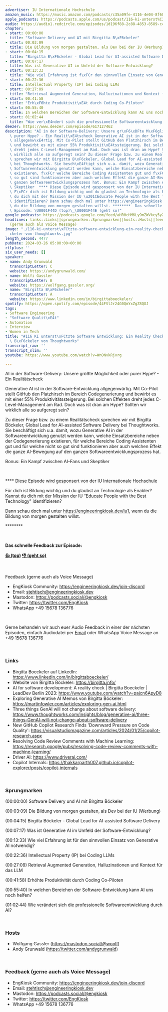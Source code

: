```yaml
---
advertiser: IU Internationale Hochschule
amazon_music: https://music.amazon.com/podcasts/c35a09fe-4116-4e04-8f68-77d61b112e46/episodes/28d9baeb-f5ca-4b44-a7bf-9995a74872b5/engineering-kiosk-116-ki-unterst%C3%BCtzte-software-entwicklung-ein-reality-check-mit-birgitta-b%C3%B6ckeler-von-thoughtworks
apple_podcasts: https://podcasts.apple.com/us/podcast/116-ki-unterst%C3%BCtzte-software-entwicklung-ein-reality/id1603082924?i=1000650450310&uo=4
audio: https://audio1.redcircle.com/episodes/1d196f88-2c88-4853-8589-c40d829853b4/stream.mp3
chapter:
- start: 00:00:00
  title: "Software Delivery und AI mit Birgitta B\xF6ckeler"
- start: 00:03:09
  title: Die Bildung von morgen gestalten, als Dev bei der IU (Werbung)
- start: 00:04:15
  title: "Birgitta B\xF6ckeler - Global Lead for AI-assisted Software Delivery"
- start: 00:07:17
  title: Was ist Generative AI im Umfeld der Software-Entwicklung?
- start: 00:13:33
  title: "Wie viel Erfahrung ist f\xFCr den sinnvollen Einsatz von Generative AI notwendig?"
- start: 00:22:36
  title: Intellectual Property (IP) bei Coding LLMs
- start: 00:27:09
  title: "Retrieval Augmented Generation, Halluzinationen und Kontext f\xFCr das LLM"
- start: 00:41:58
  title: "Erh\xF6hte Produktivit\xE4t durch Coding Co-Piloten"
- start: 00:55:40
  title: In welchen Bereichen der Software-Entwicklung kann AI uns noch helfen?
- start: 01:02:44
  title: "Wie ver\xE4ndert sich die professionelle Softwareentwicklung durch AI?"
deezer: https://www.deezer.com/episode/617127462
description: "AI in der Software-Delivery: Unsere gr\xF6\xDFte M\xF6glichkeit oder\
  \ purer Hype? - Ein Realit\xE4tscheck Generative AI ist in der Software-Entwicklung\
  \ allgegenw\xE4rtig. Mit Co-Pilot stellt GitHub den Platzhirsch im Bereich Codegenerierung\
  \ und bewirbt es mit einer 55% Produktivit\xE4tssteigerung. Bei solchen Effekten\
  \ dreht jedes C-Level-Management am Rad. Doch was ist dran am Hype? Sollten wir\
  \ wirklich alle so aufgeregt sein? Zu dieser Frage bzw. zu einem Realit\xE4tscheck\
  \ sprechen wir mit Birgitta B\xF6ckeler, Global Lead for AI-assisted Software Delivery\
  \ bei Thoughtworks. Sie besch\xE4ftigt sich u.a. damit, wozu Generative AI in der\
  \ Softwareentwicklung genutzt werden kann, welche Einsatzbereiche neben der Codegenerierung\
  \ existieren, f\xFCr welche Bereiche Coding Assistenten gut und f\xFCr welche nicht\
  \ so gut sind funktionieren aber auch welchen Effekt die ganze AI-Bewegung auf den\
  \ ganzen Softwareentwicklungsprozess hat. Bonus: Ein Kampf zwischen AI-Fans und\
  \ Skeptiker  **** Diese Episode wird gesponsert von der IU Internationale Hochschule\
  \ F\xFCr dich ist Bildung wichtig und du glaubst an Technologie als Enabler? Kannst\
  \ du dich mit der Mission der IU \u201CEducate People with the Best Technology\"\
  \ identifizieren? Dann schau doch mal unter https://engineeringkiosk.dev/iu1, wenn\
  \ du die Bildung von morgen gestalten willst. ********  Das schnelle Feedback zur\
  \ Episode: \U0001F44D (top)\_\U0001F44E (geht so)"
google_podcasts: https://podcasts.google.com/feed/aHR0cHM6Ly9mZWVkcy5yZWRjaXJjbGUuY29tLzBlY2ZkZmQ3LWZkYTEtNGMzZC05NTE1LTQ3NjcyN2Y5ZGY1ZQ/episode/OTIxYTI0MWEtMTJkYS00ZWU3LWFkOWUtZjc5ZDFhOWY2M2U0?sa=X&ved=2ahUKEwjE2Zz4l5GFAxVspokEHQKhBh0QkfYCegQIARAF
headlines: links::Links||sprungmarken::Sprungmarken||hosts::Hosts||feedback-gerne-auch-als-voice-message::Feedback
  (gerne auch als Voice Message)
image: "./116-ki-unterst\xFCtzte-software-entwicklung-ein-reality-check-mit-birgitta-b\xF6\
  ckeler-von-thoughtworks.jpg"
length_second: 4477
pubDate: 2024-03-26 05:00:00+00:00
rtlplus: ''
six_user_needs: []
speaker:
- name: Andy Grunwald
  transcriptLetter: C
  website: https://andygrunwald.com/
- name: Wolfi Gassler
  transcriptLetter: B
  website: https://wolfgang.gassler.org/
- name: "Birgitta B\xF6ckeler"
  transcriptLetter: A
  website: https://www.linkedin.com/in/birgittaboeckeler/
spotify: https://open.spotify.com/episode/44FSlJr24G0QmYxZgZ8QOJ
tags:
- Software Engineering
- "Software Qualit\xE4t"
- Automation
- Interview
- Women in Tech
title: "#116 KI unterst\xFCtzte Software Entwicklung: Ein Reality Check mit Birgitta\
  \ B\xF6ckeler von Thoughtworks"
transcript_raw: ''
transcript_slim: ''
youtube: https://www.youtube.com/watch?v=WnONvkRjvrg

---
```

<p>AI in der Software-Delivery: Unsere größte Möglichkeit oder purer Hype? - Ein Realitätscheck</p><p>Generative AI ist in der Software-Entwicklung allgegenwärtig. Mit Co-Pilot stellt GitHub den Platzhirsch im Bereich Codegenerierung und bewirbt es mit einer 55% Produktivitätssteigerung. Bei solchen Effekten dreht jedes C-Level-Management am Rad. Doch was ist dran am Hype? Sollten wir wirklich alle so aufgeregt sein?</p><p>Zu dieser Frage bzw. zu einem Realitätscheck sprechen wir mit Birgitta Böckeler, Global Lead for AI-assisted Software Delivery bei Thoughtworks. Sie beschäftigt sich u.a. damit, wozu Generative AI in der Softwareentwicklung genutzt werden kann, welche Einsatzbereiche neben der Codegenerierung existieren, für welche Bereiche Coding Assistenten gut und für welche nicht so gut sind funktionieren aber auch welchen Effekt die ganze AI-Bewegung auf den ganzen Softwareentwicklungsprozess hat.</p><p>Bonus: Ein Kampf zwischen AI-Fans und Skeptiker</p><p><br></p><p><span>**** Diese Episode wird gesponsert von der IU Internationale Hochschule</span></p><p><span>Für dich ist Bildung wichtig und du glaubst an Technologie als Enabler? Kannst du dich mit der Mission der IU “Educate People with the Best Technology&#34; identifizieren?</span></p><p><span>Dann schau doch mal unter </span><a href="https://engineeringkiosk.dev/iu1">https://engineeringkiosk.dev/iu1</a><span>, wenn du die Bildung von morgen gestalten willst.</span></p><p><span>****</span>****</p><p><br></p><p><strong>Das schnelle Feedback zur Episode:</strong></p><p><a href="https://api.openpodcast.dev/feedback/116/upvote" rel="nofollow"><strong>👍 (top)</strong></a><strong> </strong><a href="https://api.openpodcast.dev/feedback/116/downvote" rel="nofollow"><strong>👎 (geht so)</strong></a></p><p><br></p><p>Feedback (gerne auch als Voice Message)</p><ul><li>EngKiosk Community: <a href="https://engineeringkiosk.dev/join-discord">https://engineeringkiosk.dev/join-discord</a> </li><li>Email: <a href="mailto:stehtisch@engineeringkiosk.dev" rel="nofollow">stehtisch@engineeringkiosk.dev</a></li><li>Mastodon: <a href="https://podcasts.social/@engkiosk" rel="nofollow">https://podcasts.social/@engkiosk</a></li><li>Twitter: <a href="https://twitter.com/EngKiosk" rel="nofollow">https://twitter.com/EngKiosk</a></li><li>WhatsApp +49 15678 136776</li></ul><p><br></p><p>Gerne behandeln wir auch euer Audio Feedback in einer der nächsten Episoden, einfach Audiodatei per <a href="https://engineeringkiosk.dev/kontakt/">Email</a> oder WhatsApp Voice Message an +49 15678 136776</p><p><br></p><h3 id="links">Links</h3><ul><li>Birgitta Boeckeler auf LinkedIn: <a href="https://www.linkedin.com/in/birgittaboeckeler/" rel="nofollow">https://www.linkedin.com/in/birgittaboeckeler/</a></li><li>Website von Birgitta Böckeler: <a href="https://birgitta.info/" rel="nofollow">https://birgitta.info/</a></li><li>AI for software development: A reality check | Birgitta Boeckeler | LeadDev Berlin 2023: <a href="https://www.youtube.com/watch?v=pajcn6ApyD8" rel="nofollow">https://www.youtube.com/watch?v=pajcn6ApyD8</a></li><li>Exploring Generative AI Memos von Birgitta Böckeler: <a href="https://martinfowler.com/articles/exploring-gen-ai.html" rel="nofollow">https://martinfowler.com/articles/exploring-gen-ai.html</a></li><li>Three things GenAI will not change about software delivery: <a href="https://www.thoughtworks.com/insights/blog/generative-ai/three-things-GenAI-will-not-change-about-software-delivery" rel="nofollow">https://www.thoughtworks.com/insights/blog/generative-ai/three-things-GenAI-will-not-change-about-software-delivery</a></li><li>New GitHub Copilot Research Finds &#39;Downward Pressure on Code Quality&#39;: <a href="https://visualstudiomagazine.com/articles/2024/01/25/copilot-research.aspx" rel="nofollow">https://visualstudiomagazine.com/articles/2024/01/25/copilot-research.aspx</a></li><li>Resolving Code Review Comments with Machine Learning: <a href="https://research.google/pubs/resolving-code-review-comments-with-machine-learning/" rel="nofollow">https://research.google/pubs/resolving-code-review-comments-with-machine-learning/</a></li><li>Driver AI: <a href="https://www.driverai.com/" rel="nofollow">https://www.driverai.com/</a></li><li>Copilot Internals: <a href="https://thakkarparth007.github.io/copilot-explorer/posts/copilot-internals" rel="nofollow">https://thakkarparth007.github.io/copilot-explorer/posts/copilot-internals</a></li></ul><p><br></p><h3 id="sprungmarken">Sprungmarken</h3><p>(00:00:00) Software Delivery und AI mit Birgitta Böckeler</p><p>(00:03:09) Die Bildung von morgen gestalten, als Dev bei der IU (Werbung)</p><p>(00:04:15) Birgitta Böckeler - Global Lead for AI-assisted Software Delivery</p><p>(00:07:17) Was ist Generative AI im Umfeld der Software-Entwicklung?</p><p>(00:13:33) Wie viel Erfahrung ist für den sinnvollen Einsatz von Generative AI notwendig?</p><p>(00:22:36) Intellectual Property (IP) bei Coding LLMs</p><p>(00:27:09) Retrieval Augmented Generation, Halluzinationen und Kontext für das LLM</p><p>(00:41:58) Erhöhte Produktivität durch Coding Co-Piloten</p><p>(00:55:40) In welchen Bereichen der Software-Entwicklung kann AI uns noch helfen?</p><p>(01:02:44) Wie verändert sich die professionelle Softwareentwicklung durch AI?</p><p><br></p><h3 id="hosts">Hosts</h3><ul><li>Wolfgang Gassler (<a href="https://mastodon.social/@woolf" rel="nofollow">https://mastodon.social/@woolf</a>)</li><li>Andy Grunwald (<a href="https://twitter.com/andygrunwald" rel="nofollow">https://twitter.com/andygrunwald</a>)</li></ul><p><br></p><h3 id="feedback-gerne-auch-als-voice-message">Feedback (gerne auch als Voice Message)</h3><ul><li>EngKiosk Community: <a href="https://engineeringkiosk.dev/join-discord">https://engineeringkiosk.dev/join-discord</a> </li><li>Email: <a href="mailto:stehtisch@engineeringkiosk.dev" rel="nofollow">stehtisch@engineeringkiosk.dev</a></li><li>Mastodon: <a href="https://podcasts.social/@engkiosk" rel="nofollow">https://podcasts.social/@engkiosk</a></li><li>Twitter: <a href="https://twitter.com/EngKiosk" rel="nofollow">https://twitter.com/EngKiosk</a></li><li>WhatsApp +49 15678 136776</li></ul>